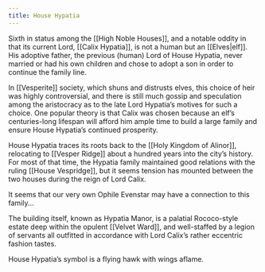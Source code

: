 ```yaml
---
title: House Hypatia
---
```


Sixth in status among the [[High Noble Houses]], and a notable oddity in that its current Lord, [[Calix Hypatia]], is not a human but an [[Elves|elf]]. His adoptive father, the previous (human) Lord of House Hypatia, never married or had his own children and chose to adopt a son in order to continue the family line.

In [[Vesperite]] society, which shuns and distrusts elves, this choice of heir was highly controversial, and there is still much gossip and speculation among the aristocracy as to the late Lord Hypatia’s motives for such a choice. One popular theory is that Calix was chosen because an elf’s centuries-long lifespan will afford him ample time to build a large family and ensure House Hypatia’s continued prosperity.

House Hypatia traces its roots back to the [[Holy Kingdom of Alinor]], relocating to [[Vesper Ridge]] about a hundred years into the city’s history. For most of that time, the Hypatia family maintained good relations with the ruling [[House Vespridge]], but it seems tension has mounted between the two houses during the reign of Lord Calix.

It seems that our very own Ophile Evenstar may have a connection to this family...

The building itself, known as Hypatia Manor, is a palatial Rococo-style estate deep within the opulent [[Velvet Ward]], and well-staffed by a legion of servants all outfitted in accordance with Lord Calix’s rather eccentric fashion tastes.

House Hypatia’s symbol is a flying hawk with wings aflame.